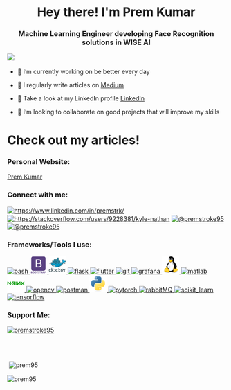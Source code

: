<h1 align="center">Hey there! I'm Prem Kumar</h1>
<h3 align="center">Machine Learning Engineer developing Face Recognition solutions in WISE AI</h3>

![](https://komarev.com/ghpvc/?username=Prem95&style=flat-square&label=Views)

- 🔭 I’m currently working on be better every day 

- 📝 I regularly write articles on [Medium](https://medium.com/@premstroke95)

- 📄 Take a look at my LinkedIn profile [LinkedIn](https://www.linkedin.com/in/premstrk/)

- 👋 I’m looking to collaborate on good projects that will improve my skills 

# Check out my articles!
<!-- BLOG-POST-LIST:START -->
<!-- BLOG-POST-LIST:END -->

<h3 align="left">Personal Website:</h3>

<a href="https://www.premstroke.com/">Prem Kumar</a>


<h3 align="left">Connect with me:</h3>
<p align="left">
 
<a href="https://www.linkedin.com/in/premstrk/" target="blank"><img align="center" src="https://raw.githubusercontent.com/rahuldkjain/github-profile-readme-generator/master/src/images/icons/Social/linked-in-alt.svg" alt="https://www.linkedin.com/in/premstrk/" height="30" width="40" /></a>
<a href="https://stackoverflow.com/users/https://stackoverflow.com/users/9228381/kyle-nathan" target="blank"><img align="center" src="https://raw.githubusercontent.com/rahuldkjain/github-profile-readme-generator/master/src/images/icons/Social/stack-overflow.svg" alt="https://stackoverflow.com/users/9228381/kyle-nathan" height="30" width="40" /></a>
<a href="https://instagram.com/premstrk95" target="blank"><img align="center" src="https://raw.githubusercontent.com/rahuldkjain/github-profile-readme-generator/master/src/images/icons/Social/instagram.svg" alt="@premstroke95" height="30" width="40" /></a>
<a href="https://medium.com/@premstroke95" target="blank"><img align="center" src="https://raw.githubusercontent.com/rahuldkjain/github-profile-readme-generator/master/src/images/icons/Social/medium.svg" alt="@premstroke95" height="30" width="40" /></a>
</p>


<h3 align="left">Frameworks/Tools I use:</h3>
<p align="left"> <a href="https://www.gnu.org/software/bash/" target="_blank"> <img src="https://www.vectorlogo.zone/logos/gnu_bash/gnu_bash-icon.svg" alt="bash" width="40" height="40"/> </a> <a href="https://getbootstrap.com" target="_blank"> <img src="https://raw.githubusercontent.com/devicons/devicon/master/icons/bootstrap/bootstrap-plain-wordmark.svg" alt="bootstrap" width="40" height="40"/> </a> <a href="https://www.docker.com/" target="_blank"> <img src="https://raw.githubusercontent.com/devicons/devicon/master/icons/docker/docker-original-wordmark.svg" alt="docker" width="40" height="40"/> </a> <a href="https://flask.palletsprojects.com/" target="_blank"> <img src="https://www.vectorlogo.zone/logos/pocoo_flask/pocoo_flask-icon.svg" alt="flask" width="40" height="40"/> </a> <a href="https://flutter.dev" target="_blank"> <img src="https://www.vectorlogo.zone/logos/flutterio/flutterio-icon.svg" alt="flutter" width="40" height="40"/> </a> <a href="https://git-scm.com/" target="_blank"> <img src="https://www.vectorlogo.zone/logos/git-scm/git-scm-icon.svg" alt="git" width="40" height="40"/> </a> <a href="https://grafana.com" target="_blank"> <img src="https://www.vectorlogo.zone/logos/grafana/grafana-icon.svg" alt="grafana" width="40" height="40"/> </a> <a href="https://www.linux.org/" target="_blank"> <img src="https://raw.githubusercontent.com/devicons/devicon/master/icons/linux/linux-original.svg" alt="linux" width="40" height="40"/> </a> <a href="https://www.mathworks.com/" target="_blank"> <img src="https://upload.wikimedia.org/wikipedia/commons/2/21/Matlab_Logo.png" alt="matlab" width="40" height="40"/> </a> <a href="https://www.nginx.com" target="_blank"> <img src="https://raw.githubusercontent.com/devicons/devicon/master/icons/nginx/nginx-original.svg" alt="nginx" width="40" height="40"/> </a> <a href="https://opencv.org/" target="_blank"> <img src="https://www.vectorlogo.zone/logos/opencv/opencv-icon.svg" alt="opencv" width="40" height="40"/> </a> <a href="https://postman.com" target="_blank"> <img src="https://www.vectorlogo.zone/logos/getpostman/getpostman-icon.svg" alt="postman" width="40" height="40"/> </a> <a href="https://www.python.org" target="_blank"> <img src="https://raw.githubusercontent.com/devicons/devicon/master/icons/python/python-original.svg" alt="python" width="40" height="40"/> </a> <a href="https://pytorch.org/" target="_blank"> <img src="https://www.vectorlogo.zone/logos/pytorch/pytorch-icon.svg" alt="pytorch" width="40" height="40"/> </a> <a href="https://www.rabbitmq.com" target="_blank"> <img src="https://www.vectorlogo.zone/logos/rabbitmq/rabbitmq-icon.svg" alt="rabbitMQ" width="40" height="40"/> </a> <a href="https://scikit-learn.org/" target="_blank"> <img src="https://upload.wikimedia.org/wikipedia/commons/0/05/Scikit_learn_logo_small.svg" alt="scikit_learn" width="40" height="40"/> </a> <a href="https://www.tensorflow.org" target="_blank"> <img src="https://www.vectorlogo.zone/logos/tensorflow/tensorflow-icon.svg" alt="tensorflow" width="40" height="40"/> </a> </p>

<h3 align="left">Support Me:</h3>
<p><a href="https://www.buymeacoffee.com/premstroke95"> <img align="centre" src="https://cdn.buymeacoffee.com/buttons/v2/default-yellow.png" height="50" width="210" alt="premstroke95" /></a></p><br><br>

<p>&nbsp;<img align="center" src="https://github-readme-stats.vercel.app/api?username=prem95&show_icons=true&locale=en" alt="prem95" /></p>

<p><img align="center" src="https://github-readme-streak-stats.herokuapp.com/?user=prem95&" alt="prem95" /></p>
